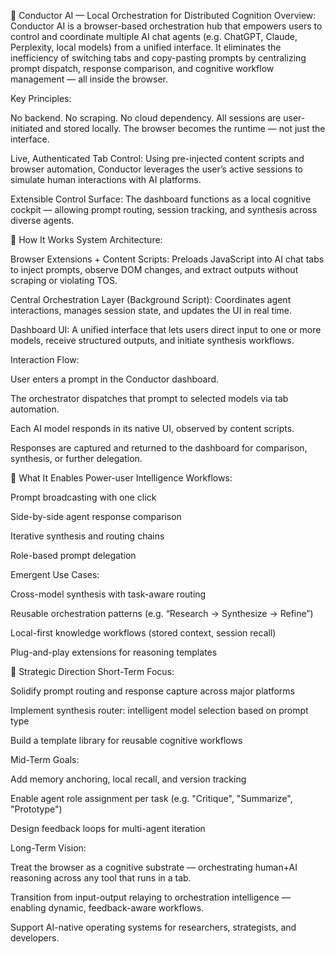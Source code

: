 🧠 Conductor AI — Local Orchestration for Distributed Cognition
Overview:
Conductor AI is a browser-based orchestration hub that empowers users to control and coordinate multiple AI chat agents (e.g. ChatGPT, Claude, Perplexity, local models) from a unified interface. It eliminates the inefficiency of switching tabs and copy-pasting prompts by centralizing prompt dispatch, response comparison, and cognitive workflow management — all inside the browser.

Key Principles:

No backend. No scraping. No cloud dependency.
All sessions are user-initiated and stored locally. The browser becomes the runtime — not just the interface.

Live, Authenticated Tab Control:
Using pre-injected content scripts and browser automation, Conductor leverages the user’s active sessions to simulate human interactions with AI platforms.

Extensible Control Surface:
The dashboard functions as a local cognitive cockpit — allowing prompt routing, session tracking, and synthesis across diverse agents.

🔧 How It Works
System Architecture:

Browser Extensions + Content Scripts:
Preloads JavaScript into AI chat tabs to inject prompts, observe DOM changes, and extract outputs without scraping or violating TOS.

Central Orchestration Layer (Background Script):
Coordinates agent interactions, manages session state, and updates the UI in real time.

Dashboard UI:
A unified interface that lets users direct input to one or more models, receive structured outputs, and initiate synthesis workflows.

Interaction Flow:

User enters a prompt in the Conductor dashboard.

The orchestrator dispatches that prompt to selected models via tab automation.

Each AI model responds in its native UI, observed by content scripts.

Responses are captured and returned to the dashboard for comparison, synthesis, or further delegation.

🧩 What It Enables
Power-user Intelligence Workflows:

Prompt broadcasting with one click

Side-by-side agent response comparison

Iterative synthesis and routing chains

Role-based prompt delegation

Emergent Use Cases:

Cross-model synthesis with task-aware routing

Reusable orchestration patterns (e.g. “Research → Synthesize → Refine”)

Local-first knowledge workflows (stored context, session recall)

Plug-and-play extensions for reasoning templates

🧭 Strategic Direction
Short-Term Focus:

Solidify prompt routing and response capture across major platforms

Implement synthesis router: intelligent model selection based on prompt type

Build a template library for reusable cognitive workflows

Mid-Term Goals:

Add memory anchoring, local recall, and version tracking

Enable agent role assignment per task (e.g. "Critique", "Summarize", "Prototype")

Design feedback loops for multi-agent iteration

Long-Term Vision:

Treat the browser as a cognitive substrate — orchestrating human+AI reasoning across any tool that runs in a tab.

Transition from input-output relaying to orchestration intelligence — enabling dynamic, feedback-aware workflows.

Support AI-native operating systems for researchers, strategists, and developers.